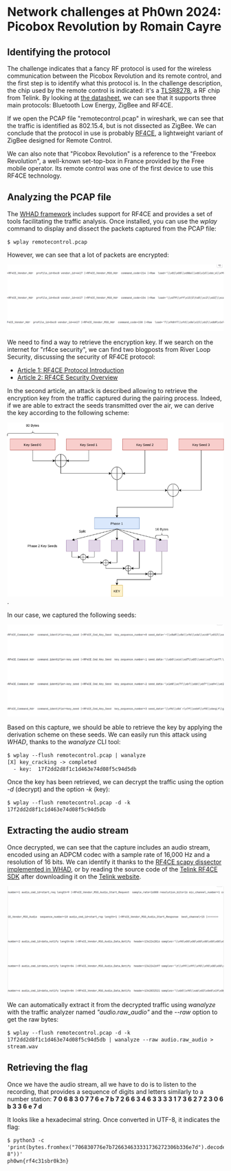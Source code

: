# Network challenges at Ph0wn 2024: Picobox Revolution by Romain Cayre

## Identifying the protocol

The challenge indicates that a fancy RF protocol is used for the wireless communication between the Picobox Revolution and its remote control, and the first step is to identify what this protocol is. 
In the challenge description, the chip used by the remote control is indicated: it's a [TLSR8278](https://wiki.telink-semi.cn/wiki/chip-series/TLSR827x-Series/), a RF chip from Telink. By looking at [the datasheet](https://wiki.telink-semi.cn/doc/ds/DS-TLSR8278-E_Datasheet%20for%20Telink%20BLE%20+%20IEEE%20802.15.4%20Multi-Standard%20Wireless%20SoC%20TLSR8278.pdf), we can see that it supports three main protocols: Bluetooth Low Energy, ZigBee and RF4CE. 

If we open the PCAP file "remotecontrol.pcap" in wireshark, we can see that the traffic is identified as 802.15.4, but is not dissected as ZigBee. We can conclude that the protocol in use is probably [RF4CE](https://wiki.telink-semi.cn/wiki/solution/RCU/RF4CE/), a lightweight variant of ZigBee designed for Remote Control. 

We can also note that "Picobox Revolution" is a reference to the "Freebox Revolution", a well-known set-top-box in France provided by the Free mobile operator. Its remote control was one of the first device to use this RF4CE technology. 

## Analyzing the PCAP file

The [WHAD framework](https://whad.io) includes support for RF4CE and provides a set of tools facilitating the traffic analysis.
Once installed, you can use the *wplay* command to display and dissect the packets captured from the PCAP file:
```
$ wplay remotecontrol.pcap
```

However, we can see that a lot of packets are encrypted:

![](./images/picobox-1.png)


We need to find a way to retrieve the encryption key. If we search on the internet for "rf4ce security", we can find two blogposts from River Loop Security, discussing the security of RF4CE protocol:

- [Article 1: RF4CE Protocol Introduction](https://riverloopsecurity.com/blog/2019/08/rf4cept1/)
- [Article 2: RF4CE Security Overview](https://riverloopsecurity.com/blog/2019/08/rf4ce-security-overview/)

In the second article, an attack is described allowing to retrieve the encryption key from the traffic captured during the pairing process. Indeed, if we are able to extract the seeds transmitted over the air, we can derive the key according to the following scheme:

![RF4CE derivation process](./images/keygen.png "RF4CE derivation process").

In our case, we captured the following seeds:

![Notice the key_seed](./images/picobox-2.png)

Based on this capture, we should be able to retrieve the key by applying the derivation scheme on these seeds. We can easily run this attack using *WHAD*, thanks to the *wanalyze* CLI tool:
```
$ wplay --flush remotecontrol.pcap | wanalyze 
[X] key_cracking -> completed
  - key:  17f2dd2d8f1c1d463e74d08f5c94d5db
```

Once the key has been retrieved, we can decrypt the traffic using the option *-d* (decrypt) and the option *-k* (key):
```
$ wplay --flush remotecontrol.pcap -d -k 17f2dd2d8f1c1d463e74d08f5c94d5db 
```

## Extracting the audio stream

Once decrypted, we can see that the capture includes an audio stream, encoded using an ADPCM codec with a sample rate of 16,000 Hz and a resolution of 16 bits. We can identify it thanks to the [RF4CE scapy dissector implemented in WHAD](https://github.com/whad-team/whad-client/blob/main/whad/scapy/layers/rf4ce.py), or by reading the source code of the [Telink RF4CE SDK](https://wiki.telink-semi.cn/tools_and_sdk/RF4CE/RF4CE_SDK.zip) after downloading it on the [Telink website](https://wiki.telink-semi.cn/).

![](./images/picobox-3.png)


We can automatically extract it from the decrypted traffic using *wanalyze* with the traffic analyzer named *"audio.raw_audio"* and the *--raw* option to get the raw bytes:
```
$ wplay --flush remotecontrol.pcap -d -k 17f2dd2d8f1c1d463e74d08f5c94d5db | wanalyze --raw audio.raw_audio > stream.wav
```

## Retrieving the flag

Once we have the audio stream, all we have to do is to listen to the recording, that provides a sequence of digits and letters similarly to a number station:
**7 0 6 8 3 0 7 7 6 e 7 b 7 2 6 6 3 4 6 3 3 3 3 1 7 3 6 2 7 2 3 0 6 b 3 3 6 e 7 d**

It looks like a hexadecimal string. Once converted in UTF-8, it indicates the flag:

```
$ python3 -c 'print(bytes.fromhex("706830776e7b726634633331736272306b336e7d").decode("utf-8"))'
ph0wn{rf4c31sbr0k3n}
```
